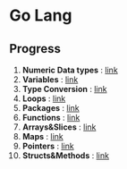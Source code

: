 # Go Lang

## Progress

1. **Numeric Data types** : [link](./Datatypes/READMe.md)
2. **Variables** : [link](./Variables/README.md)
3. **Type Conversion** : [link](./TypeConversion/README.md)
4. **Loops** : [link](./Loops/Project3/README.md)
5. **Packages** : [link](./Packages/README.md)
6. **Functions** : [link](./Functions/README.md)
7. **Arrays&Slices** : [link](./Arrays&Slices/README.md)
8. **Maps** : [link](./Maps/README.md)
9. **Pointers** : [link](./Pointers/README.md)
10. **Structs&Methods** : [link](./Structs&Methods/README.md)
